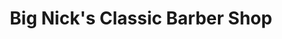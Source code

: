 ---
title: "Big Nick's Classic Barber Shop"
url: /crestline/big-nicks-classic-barber-shop/
shop: hairdresser
---